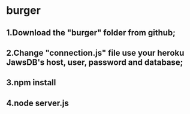 # burger
## 1.Download the "burger" folder from github;
## 2.Change "connection.js" file use your heroku JawsDB's host, user, password and database;
## 3.npm install
## 4.node server.js
